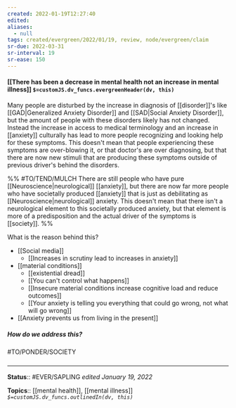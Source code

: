 ```yaml
---
created: 2022-01-19T12:27:40 
edited: 
aliases:
  - null
tags: created/evergreen/2022/01/19, review, node/evergreen/claim
sr-due: 2022-03-31
sr-interval: 19
sr-ease: 150
---
```


#### [[There has been a decrease in mental health not an increase in mental illness]] `$=customJS.dv_funcs.evergreenHeader(dv, this)`

Many people are disturbed by the increase in diagnosis of [[disorder]]'s like [[GAD|Generalized Anxiety Disorder]] and [[SAD|Social Anxiety Disorder]], but the amount of people with these disorders likely has not changed. 
Instead the increase in access to medical terminology and an increase in [[anxiety]] culturally has lead to more people recognizing and looking help for these symptoms.
This doesn't mean that people experiencing these symptoms are over-blowing it, 
or that doctor's are over diagnosing,
but that there are now new stimuli that are producing these symptoms 
outside of previous driver's behind the disorders.

%%
#TO/TEND/MULCH 
There are still people who have pure [[Neuroscience|neurological]] [[anxiety]], but there are now far more people who have
societally produced [[anxiety]] that is just as debilitating as [[Neuroscience|neurological]] anxiety.
This doesn't mean that there isn't a neurological element to this societally produced anxiety,
but that element is more of a predisposition and the actual driver of the symptoms is [[society]].
%%

What is the reason behind this?
- [[Social media]]
	- [[Increases in scrutiny lead to increases in anxiety]]
- [[material conditions]]
	- [[existential dread]]
	- [[You can't control what happens]]
	- [[Insecure material conditions increase cognitive load and reduce outcomes]]
	- [[Your anxiety is telling you everything that could go wrong, not what will go wrong]]
- [[Anxiety prevents us from living in the present]]

##### How do we address this?

#TO/PONDER/SOCIETY 

### <hr class="footnote"/>

**Status**:: #EVER/SAPLING 
*edited January 19, 2022*

**Topics**:: [[mental health]], [[mental illness]]
*`$=customJS.dv_funcs.outlinedIn(dv, this)`*
